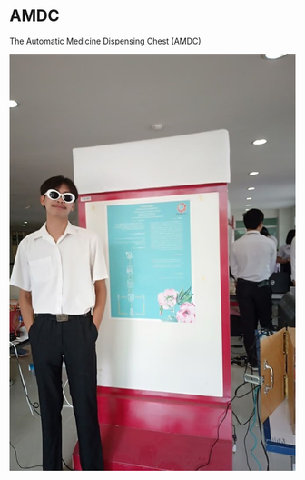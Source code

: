 # AMDC

[The Automatic Medicine Dispensing Chest (AMDC)](https://www.youtube.com/watch?v=b3dlpGE9UDg&t=13s)

![title](img-me.jpg)
